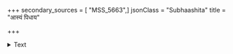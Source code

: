 +++
secondary_sources = [ "MSS_5663",]
jsonClass = "Subhaashita"
title = "आस्यं पिधाय"

+++

<details><summary>Text</summary>

आस्यं पिधाय सकलं विरलाङ्गुलिना करेण सघ्राणम्।  
अयमुच्चरद्दकारं मनोहरं ज्योत्करोति शिशुः॥
</details>
